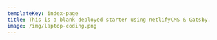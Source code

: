 ```yaml
---
templateKey: index-page
title: This is a blank deployed starter using netlifyCMS & Gatsby.
image: /img/laptop-coding.png
---
```

